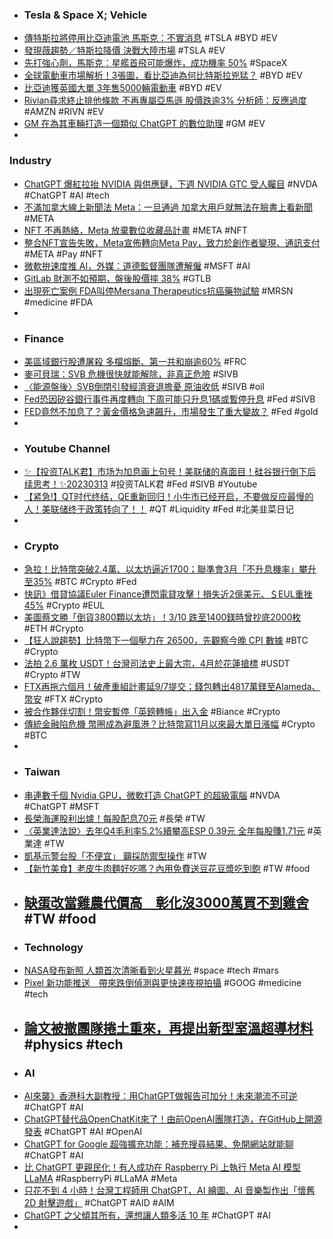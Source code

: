 - ### Tesla & Space X; Vehicle
- [傳特斯拉將停用比亞迪電池 馬斯克：不實消息](https://udn.com/news/story/6811/7031598) #TSLA #BYD #EV
- [發現薇趨勢／特斯拉降價 決戰大陸市場](https://money.udn.com/money/story/122331/7029148) #TSLA #EV
- [先打強心劑，馬斯克：星艦首飛可能爆炸，成功機率 50%](https://technews.tw/2023/03/14/elon-musk-starship-rocket-first-orbital-launch/) #SpaceX
- [全球電動車市場解析！3張圖，看比亞迪為何比特斯拉兇猛？](https://www.bnext.com.tw/article/74407/electric-vehicle-sales-market-size-who-is-the-winner-in-2022) #BYD #EV
- [比亞迪獲英國大單 3年售5000輛電動車](https://news.cnyes.com/news/id/5115130) #BYD #EV
- [Rivian尋求終止排他條款 不再專屬亞馬遜 股價跌逾3% 分析師：反應過度](https://m.cnyes.com/news/id/5115102) #AMZN #RIVN #EV
- [GM 在為其車輛打造一個類似 ChatGPT 的數位助理](https://chinese.engadget.com/gm-is-working-on-a-chatgpt-like-digital-assistant-for-cars-100012128.html) #GM #EV
-
###  Industry
- [ChatGPT 爆紅拉抬 NVIDIA 與供應鏈，下週 NVIDIA GTC 受人矚目](https://technews.tw/2023/03/14/2023-nvidia-gtc/) #NVDA #ChatGPT #AI #tech
- [不滿加拿大線上新聞法 Meta：一旦通過 加拿大用戶就無法在臉書上看新聞](https://m.cnyes.com/news/id/5115105) #META
- [NFT 不再熱絡，Meta 放棄數位收藏品計畫](https://technews.tw/2023/03/14/meta-winds-down-support-for-nfts-on-instagram-and-facebook/) #META #NFT
- [整合NFT宣告失敗，Meta宣佈轉向Meta Pay，致力於創作者變現、通訊支付](https://abmedia.io/20230314-techmeta-to-sunset-nft-features) #META #Pay #NFT
- [微軟拚速度推 AI，外媒：道德監督團隊遭解僱](https://technews.tw/2023/03/14/microsoft-lay-off-ethical-ai-members/) #MSFT #AI
- [GitLab 財測不如預期，盤後股價摔 38%](https://finance.technews.tw/2023/03/14/gitlab-reports-fourth-quarter-and-full-year-2023-financial-results/) #GTLB
- [出現死亡案例 FDA叫停Mersana Therapeutics抗癌藥物試驗](https://news.cnyes.com/news/id/5115053) #MRSN #medicine #FDA
-
- ### Finance
- [美區域銀行股遭屠殺 多檔熔斷、第一共和崩逾60%](https://m.cnyes.com/news/id/5115097) #FRC
- [麥可貝瑞：SVB 危機很快就能解除，非真正危險](https://technews.tw/2023/03/14/michael-burry-thinks-the-svb-crisis-will-be-resolved-soon/) #SIVB
- [〈能源盤後〉SVB倒閉引發經濟衰退擔憂 原油收低](https://news.cnyes.com/news/id/5115058) #SIVB #oil
- [Fed恐因矽谷銀行事件再度轉向 下周可能只升息1碼或暫停升息](https://news.cnyes.com/news/id/5115047) #Fed #SIVB
- [FED竟然不加息了？黃金價格急速飆升，市場發生了重大變故？](https://www.dailyfxasia.com/cn/feaarticle/20230313-9137.html) #Fed #gold
-
- ### Youtube Channel
- [✨【投资TALK君】市场为加息画上句号！美联储的真面目！硅谷银行倒下后续思考！✨20230313](https://www.youtube.com/watch?v=x8Sa1t7QX5w) #投资TALK君 #Fed #SIVB #Youtube
- [【紧急!】QT时代终结，QE重新回归！小牛市已经开启，不要做反应最慢的人！美联储终于政策转向了！！](https://www.youtube.com/watch?v=Wjr_PWbhR4k) #QT #Liquidity #Fed #北美韭菜日记
-
- ### Crypto
- [急拉！比特幣突破2.4萬、以太坊逼近1700；聯準會3月「不升息機率」攀升至35%](https://www.blocktempo.com/chances-of-fed-not-raising-rates-in-march-climb-to-35-percent/) #BTC #Crypto #Fed
- [快訊》借貸協議Euler Finance遭閃電貸攻擊！損失近2億美元、＄EUL重挫45%](https://www.blocktempo.com/lending-protocol-euler-finance-hit-by-flash-loan-attack/) #Crypto #EUL
- [美圖蔡文勝「倒貨3800顆以太坊」！3/10 跌至1400鎂時曾抄底2000枚](https://www.blocktempo.com/longling-capital-transfer-3800-eth-to-binance/) #ETH #Crypto
- [【狂人說趨勢】比特幣下一個壓力在 26500，先觀察今晚 CPI 數據](https://blockcast.it/2023/03/14/madman-column-2023-mar-14/) #BTC #Crypto
- [法拍 2.6 萬枚 USDT！台灣司法史上最大宗，4月於花蓮搶標](https://www.blocktempo.com/hualien-district-prosecutor-office-auctioned-26000-usdt/) #USDT #Crypto #TW
- [FTX再拖六個月！破產重組計畫延9/7提交；錢包轉出4817萬鎂至Alameda、幣安](https://www.blocktempo.com/ftx-postponed-their-chapter11-reorganization-plan-for-six-months/) #FTX #Crypto
- [被合作夥伴切割！幣安暫停「英鎊轉帳」出入金](https://blockcast.it/2023/03/14/binance-will-suspend-british-pound-sterling-deposits-and-withdrawals/) #Biance #Crypto
- [傳統金融陷危機 幣圈成為避風港？比特幣寫11月以來最大單日漲幅](https://m.cnyes.com/news/id/5115223) #Crypto #BTC
-
- ### Taiwan
- [串連數千個 Nvidia GPU，微軟打造 ChatGPT 的超級電腦](https://technews.tw/2023/03/14/microsoft-agreed-to-build-a-supercomputer-for-openai/) #NVDA #ChatGPT #MSFT
- [長榮海運股利出爐！每股配息70元](https://ctee.com.tw/news/industry/824838.html) #長榮 #TW
- [〈英業達法說〉去年Q4毛利率5.2%續攀高ESP 0.39元 全年每股賺1.71元](https://news.cnyes.com/news/id/5115221) #英業達 #TW
- [凱基示警台股「不便宜」 籲採防禦型操作](https://m.cnyes.com/news/id/5115212) #TW
- [【新竹美食】老皮牛肉麵好吃嗎？內用免費送豆花豆漿吃到飽](https://www.mecocute.com/lao-pi/) #TW #food
- [缺蛋改當雞農代價高　彰化沒3000萬買不到雞舍](https://tw.nextapple.com/gadget/20230313/171EF03DBA26EA0A63E324160864D563) #TW #food
	-
- ### Technology
- [NASA發布新照 人類首次清晰看到火星暮光](https://www.epochtimes.com/b5/23/3/13/n13948911.htm) #space #tech #mars
- [Pixel 新功能推送　帶來跌倒偵測與更快速夜視拍攝](https://m.eprice.com.tw/mobile/talk/4541/5775155/1) #GOOG #medicine #tech
- [論文被撤團隊捲土重來，再提出新型室溫超導材料](https://technews.tw/2023/03/13/superconductor-room-temperature-lutetium/) #physics #tech
	-
- ### AI
- [AI來襲》香港科大副教授：用ChatGPT做報告可加分！未來潮流不可逆](https://www.blocktempo.com/professor-of-hkust-chatgpt-students-can-get-extra-points-for-reporting-with-chatgpt/) #ChatGPT #AI
- [ChatGPT替代品OpenChatKit來了！由前OpenAI團隊打造，在GitHub上開源發表](https://www.techbang.com/posts/104629-chatgpt-open-source-is-here-out-of-the-box-founded-by-the) #ChatGPT #AI #OpenAI
- [ChatGPT for Google 超強擴充功能：補充搜尋結果、免開網站就能聊](https://applealmond.com/posts/178315) #ChatGPT #AI
- [比 ChatGPT 更親民化！有人成功在 Raspberry Pi 上執行 Meta AI 模型 LLaMA](https://www.inside.com.tw/article/31001-Meta-AI-LLaMA-Raspberry-Pi) #RaspberryPi #LLaMA #Meta
- [只花不到 4 小時！台灣工程師用 ChatGPT、AI 繪圖、AI 音樂製作出「懷舊 2D 射擊遊戲」](https://www.kocpc.com.tw/archives/484010) #ChatGPT #AID #AIM
- [ChatGPT 之父傾其所有，還想讓人類多活 10 年](https://technews.tw/2023/03/14/sam-altman-invests-in-anti-aging-technology-company-retro/) #ChatGPT #AI
-
